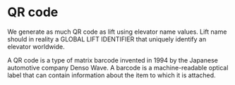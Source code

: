 # QR code

We generate as much QR code as lift using elevator name values. Lift name should in reality a
GLOBAL LIFT IDENTIFIER that uniquely identify an elevator worldwide.

A QR code is a type of matrix barcode invented in 1994 by the Japanese automotive company Denso Wave. A barcode is a
machine-readable optical label that can contain information about the item to which it is attached.
